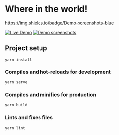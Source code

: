 # Where in the world!

https://img.shields.io/badge/Demo-screenshots-blue

[![Live Demo](https://img.shields.io/badge/Live-Demo-orange)](https://where-in-the-world-tau.vercel.app/)
[![Demo screenshots](https://img.shields.io/badge/Demo-screenshots-blue)](https://imgur.com/a/eBQvGDk)

## Project setup
```
yarn install
```

### Compiles and hot-reloads for development
```
yarn serve
```

### Compiles and minifies for production
```
yarn build
```

### Lints and fixes files
```
yarn lint
```

